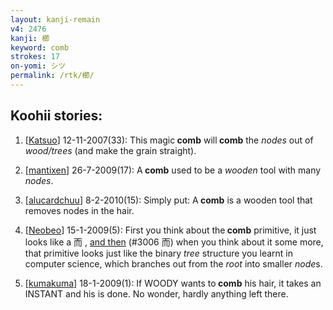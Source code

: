 ```yaml
---
layout: kanji-remain
v4: 2476
kanji: 櫛
keyword: comb
strokes: 17
on-yomi: シツ
permalink: /rtk/櫛/
---
```


## Koohii stories: 

1) [<a href="http://kanji.koohii.com/profile/Katsuo">Katsuo</a>] 12-11-2007(33): This magic<strong> comb</strong> will<strong> comb</strong> the <em>nodes</em> out of <em>wood/trees</em> (and make the grain straight).

2) [<a href="http://kanji.koohii.com/profile/mantixen">mantixen</a>] 26-7-2009(17): A<strong> comb</strong> used to be a <em>wooden</em> tool with many <em>nodes</em>.

3) [<a href="http://kanji.koohii.com/profile/alucardchuu">alucardchuu</a>] 8-2-2010(15): Simply put: A<strong> comb</strong> is a wooden tool that removes nodes in the hair.

4) [<a href="http://kanji.koohii.com/profile/Neobeo">Neobeo</a>] 15-1-2009(5): First you think about the<strong> comb</strong> primitive, it just looks like a 而 , <a href="../v4/3006.html">and then</a> (#3006 而) when you think about it some more, that primitive looks just like the binary <em>tree</em> structure you learnt in computer science, which branches out from the <em>root</em> into smaller <em>node</em>s.

5) [<a href="http://kanji.koohii.com/profile/kumakuma">kumakuma</a>] 18-1-2009(1): If WOODY wants to<strong> comb</strong> his hair, it takes an INSTANT and his is done. No wonder, hardly anything left there.

